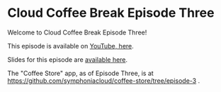 # Cloud Coffee Break Episode Three

Welcome to Cloud Coffee Break Episode Three!

This episode is available on [YouTube, here](https://youtu.be/UxZZQFjKXyo).

Slides for this episode are [available here](https://drive.google.com/file/d/1ZmXPVx5bHRW1fBOMl-Lt752f4-6FoCoa/view?usp=sharing).

The "Coffee Store" app, as of Episode Three, is at https://github.com/symphoniacloud/coffee-store/tree/episode-3 .